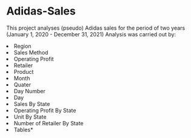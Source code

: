 # Adidas-Sales
This project analyses (pseudo) Adidas sales for the period of two years (January 1, 2020 - December 31, 2021)
Analysis was carried out by:
<li>Region </li>
<li>Sales Method</li>
<li>Operating Profit</li>
<li>Retailer</li>
<li>Product </li>
<li>Month </li>
<li>Quater</li>
<li>Day Number</li>
<li>Day</li>
<li>Sales By State</li>
<li>Operating Profit By State</li>
<li>Unit By State </li>
<li>Number of Retailer By State</li>
<li>Tables*</li>
